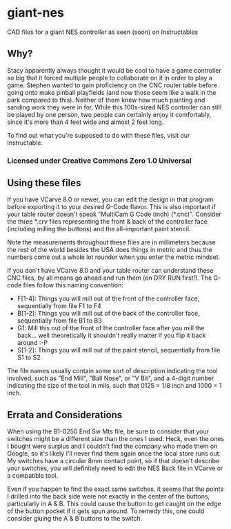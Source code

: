 # giant-nes
CAD files for a giant NES controller as seen (soon) on Instructables

## Why?

Stacy apparently always thought it would be cool to have a game controller so big that it forced multiple people to collaborate on it in order to play a game.  Stephen wanted to gain proficiency on the CNC router table before going onto make pinball playfields (and now those seem like a walk in the park compared to this).  Neither of them knew how much painting and sanding work they were in for.  While this 100x-sized NES controller can still be played by one person, two people can certainly enjoy it comfortably, since it's more than 4 feet wide and almost 2 feet long.

To find out what you're supposed to do with these files, visit our Instructable.

### Licensed under Creative Commons Zero 1.0 Universal

## Using these files

If you have VCarve 8.0 or newer, you can edit the design in that program before exporting it to your desired G-Code flavor.  This is also important if your table router doesn't speak "MultiCam G Code (inch) (*.cnc)".  Consider the three *.crv files representing the front & back of the controller face (including milling the buttons) and the all-important paint stencil.

Note the measurements throughout these files are in millimeters because the rest of the world besides the USA does things in metric and thus the numbers come out a whole lot rounder when you enter the metric mindset.

If you don't have VCarve 8.0 and your table router can understand these CNC files, by all means go ahead and run them (on DRY RUN first!).  The G-code files follow this naming convention:

* F[1-4]: Things you will mill out of the front of the controller face, sequentially from file F1 to F4
* B[1-2]: Things you will mill out of the back of the controller face, sequentially from file B1 to B3
* G1: Mill this out of the front of the controller face after you mill the back... well theoretically it shouldn't really matter if you flip it back around :-P
* S[1-2]: Things you will mill out of the paint stencil, sequentially from file S1 to S2

The file names usually contain some sort of description indicating the tool involved, such as "End Mill", "Ball Nose", or "V Bit", and a 4-digit number indicating the size of the tool in mils, such that 0125 = 1/8 inch and 1000 = 1 inch.

## Errata and Considerations

When using the B1-0250 End Sw Mts file, be sure to consider that your switches might be a different size than the ones I used.  Heck, even the ones I bought were surplus and I couldn't find the company who made them on Google, so it's likely I'll never find them again once the local store runs out.  My switches have a circular 8mm contact point, so if that doesn't describe your switches, you will definitely need to edit the NES Back file in VCarve or a compatible tool.

Even if you happen to find the exact same switches, it seems that the points I drilled into the back side were not exactly in the center of the buttons, particularly in A & B.  This could cause the button to get caught on the edge of the button pocket if it gets spun around.  To remedy this, one could consider gluing the A & B buttons to the switch.
